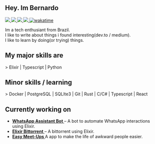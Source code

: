  ## Hey. Im Bernardo
 <div align="left">
  <a href="https://www.linkedin.com/in/lucas-bernardo-12736428a/">
    <img src="https://img.shields.io/badge/Linkedin-Lucas%20Bernardo-0e76a8" />
   </a> 
     <a href="https://dev.to/starch1">
    <img src="https://img.shields.io/badge/Dev.to-Star%20ch1-0e76a8" />
   </a>
      </a>
     <a href="https://twitter.com/Star_ch1">
    <img src="https://img.shields.io/badge/Twitter-Star%20_ch1-0e76a8" />
   </a>
  <a href="https://allmylinks.com/brnrd-dev">
    <img src="https://img.shields.io/badge/AllMyLinks-Lucas%20Bernardo-0e76a8" />
  <a href="https://wakatime.com/@0afa7e7c-b60b-46e1-9d18-f8b76233aa78">
    <img 
      src="https://wakatime.com/badge/user/0afa7e7c-b60b-46e1-9d18-f8b76233aa78.svg" 
      alt="wakatime" 
      />
  </a>
</div>

Im a tech enthusiant from Brazil.  
I like to write about things i found interesting(dev.to / medium).   
I like to learn by doing(or trying) things.   


###

<h2 align="left">My major skills are</h2>
> Elixir | Typescript | Python 

<h2 align="left">Minor skills / learning</h2>
> Docker |
PostgreSQL |
SQLIte3 |
Git |
Rust |
C/C# |
Typescript | React

<h2 align="left">Currently working on</h2>

<div align="left">
  <ul>
    <li>
      <a href="https://github.com/starch0/whatsapp-assistent">
        <strong>WhatsApp Assistant Bot</strong>
      </a> – A bot to automate WhatsApp interactions using Elixir.
    </li>
    <li>
      <a href="https://github.com/starch0/elixir_bittorrent">
        <strong>Elixir Bittorrent</strong>
      </a> – A bittorrent using Elixir.
    </li>
   <li>
    <a href="https://github.com/easy-meetups">
     <strong> Easy Meet-Ups </strong>
    </a>
    A app to make the life of awkward people easier.
   </li>
  </ul>
</div>
